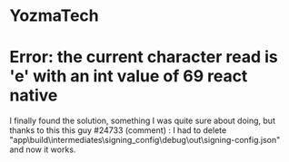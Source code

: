 # YozmaTech

Error: the current character read is 'e' with an int value of 69 react native
==============================================================================

I finally found the solution, something I was quite sure about doing, but thanks to this this guy #24733 (comment) :
I had to delete "app\build\intermediates\signing_config\debug\out\signing-config.json" and now it works.
